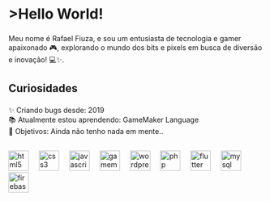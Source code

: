 <h1 align="left">>Hello World!</h1>

###

<p align="left">Meu nome é Rafael Fiuza, e sou um entusiasta de tecnologia e gamer apaixonado 🎮, explorando o mundo dos bits e pixels em busca de diversão e inovação! 💻✨.</p>

###

<h2 align="left">Curiosidades</h2>

###

<p align="left">✨ Criando bugs desde: 2019<br>📚 Atualmente estou aprendendo: GameMaker Language<br>🎯 Objetivos: Ainda não tenho nada em mente..</p>

###

<h2 align="left"></h2>

###

<div align="left">
  <img src="https://skillicons.dev/icons?i=html" height="40" alt="html5 logo"  />
  <img width="12" />
  <img src="https://skillicons.dev/icons?i=css" height="40" alt="css3 logo"  />
  <img width="12" />
  <img src="https://skillicons.dev/icons?i=js" height="40" alt="javascript logo"  />
  <img width="12" />
  <img src="https://skillicons.dev/icons?i=gamemakerstudio" height="40" alt="gamemakerstudio logo"  />
  <img width="12" />
  <img src="https://skillicons.dev/icons?i=wordpress" height="40" alt="wordpress logo"  />
  <img width="12" />
  <img src="https://skillicons.dev/icons?i=php" height="40" alt="php logo"  />
  <img width="12" />
  <img src="https://skillicons.dev/icons?i=flutter" height="40" alt="flutter logo"  />
  <img width="12" />
  <img src="https://skillicons.dev/icons?i=mysql" height="40" alt="mysql logo"  />
  <img width="12" />
  <img src="https://skillicons.dev/icons?i=firebase" height="40" alt="firebase logo"  />
</div>

###
